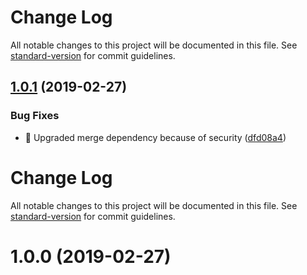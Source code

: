 # Change Log

All notable changes to this project will be documented in this file. See [standard-version](https://github.com/conventional-changelog/standard-version) for commit guidelines.

## [1.0.1](https://github.com/floric/dranim/compare/v1.0.0...v1.0.1) (2019-02-27)


### Bug Fixes

* 🐛 Upgraded merge dependency because of security ([dfd08a4](https://github.com/floric/dranim/commit/dfd08a4))



# Change Log

All notable changes to this project will be documented in this file. See [standard-version](https://github.com/conventional-changelog/standard-version) for commit guidelines.

# 1.0.0 (2019-02-27)
